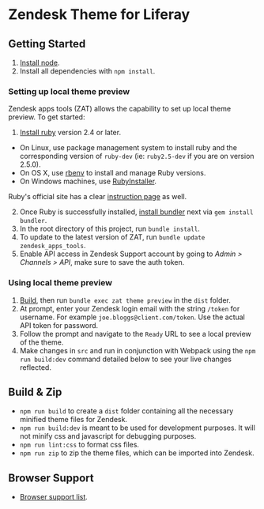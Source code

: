 # Zendesk Theme for Liferay

## Getting Started
1. [Install node](https://nodejs.org/en/).
2. Install all dependencies with `npm install`.

### Setting up local theme preview
Zendesk apps tools (ZAT) allows the capability to set up local theme preview. To get started:
1. [Install ruby](https://www.ruby-lang.org/en/) version 2.4 or later.
  * On Linux, use package management system to install ruby and the corresponding version of `ruby-dev` (ie: `ruby2.5-dev` if you are on version 2.5.0).
  * On OS X, use [rbenv](https://github.com/rbenv/rbenv/blob/master/README.md) to install and manage Ruby versions.
  * On Windows machines, use [RubyInstaller](https://rubyinstaller.org).

  Ruby's official site has a clear [instruction page](https://www.ruby-lang.org/en/documentation/installation/) as well.

2. Once Ruby is successfully installed, [install bundler](https://bundler.io/)  next via `gem install bundler`.
3. In the root directory of this project, run `bundle install`.
4. To update to the latest version of ZAT, run `bundle update zendesk_apps_tools`.
5. Enable API access in Zendesk Support account by going to *Admin > Channels > API*, make sure to save the auth token.

### Using local theme preview
1. [Build](#build-&-zip), then run `bundle exec zat theme preview` in the `dist` folder.
2. At prompt, enter your Zendesk login email with the string `/token` for username. For example `joe.bloggs@client.com/token`. Use the actual API token for password.
3. Follow the prompt and navigate to the `Ready` URL to see a local preview of the theme.
4. Make changes in `src` and run in conjunction with Webpack using the `npm run build:dev` command detailed below to see your live changes reflected.

## Build & Zip
- `npm run build` to create a `dist` folder containing all the necessary minified theme files for Zendesk.
- `npm run build:dev` is meant to be used for development purposes. It will not minify css and javascript for debugging purposes.
- `npm run lint:css` to format css files.
- `npm run zip` to zip the theme files, which can be imported into Zendesk.

## Browser Support
- [Browser support list](http://browserl.ist/?q=>0.25%25%2C+ie+11%2C+not+op_mini+all).
